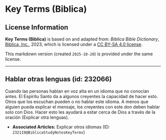 # Key Terms (Biblica)

## License Information

**Key Terms (Biblica)** is based on and adapted from: _Biblica Bible Dictionary_, [Biblica, Inc.](https://www.biblica.com/), 2023, which is licensed under a [CC BY-SA 4.0 license](https://creativecommons.org/licenses/by-sa/4.0/legalcode.en).

This markdown version (created `2025-10-20`) is provided under the same license.



--------------------------------

## Hablar otras lenguas (id: 232066)

Cuando las personas hablan en voz alta en un idioma que no conocían antes. El Espíritu Santo da a algunos creyentes la capacidad de hacer esto. Otros que los escuchan pueden o no hablar este idioma. A menos que alguien pueda explicar el mensaje, los creyentes con este don deben hablar solo con Dios. Hacer esto les ayudará a estar cerca de Dios a través de la oración (Explicar otra lenguas).

* **Associated Articles:** Explicar otros idiomas (ID: `232119@BiblicaStudyNotesKeyTerms`)

